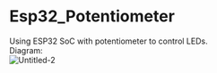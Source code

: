 # Esp32_Potentiometer
Using ESP32 SoC with potentiometer to control LEDs. <br>
Diagram: <br>
![Untitled-2](https://user-images.githubusercontent.com/84715134/150986115-d6dd82ad-cf61-43ee-ae3b-2897ddedadc0.png)
